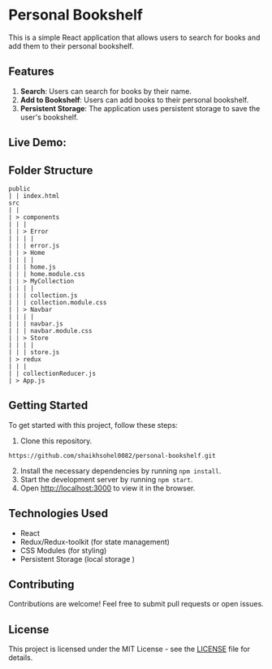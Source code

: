 # Personal Bookshelf

This is a simple React application that allows users to search for books and add them to their personal bookshelf.

## Features

1. **Search**: Users can search for books by their name.
2. **Add to Bookshelf**: Users can add books to their personal bookshelf.
3. **Persistent Storage**: The application uses persistent storage to save the user's bookshelf.

## Live Demo:
## Folder Structure

```
public
| | index.html
src
| |
| > components
| | |
| | > Error
| | | |
| | | error.js
| | > Home
| | | |
| | | home.js
| | | home.module.css
| | > MyCollection
| | | |
| | | collection.js
| | | collection.module.css
| | > Navbar
| | | |
| | | navbar.js
| | | navbar.module.css
| | > Store
| | | |
| | | store.js
| > redux
| | |
| | collectionReducer.js
| > App.js
```

## Getting Started

To get started with this project, follow these steps:

1. Clone this repository.
```
https://github.com/shaikhsohel0082/personal-bookshelf.git
```
2. Install the necessary dependencies by running `npm install`.
3. Start the development server by running `npm start`.
4. Open [http://localhost:3000](http://localhost:3000) to view it in the browser.

## Technologies Used

- React
- Redux/Redux-toolkit (for state management)
- CSS Modules (for styling)
- Persistent Storage (local storage )

## Contributing

Contributions are welcome! Feel free to submit pull requests or open issues.

## License

This project is licensed under the MIT License - see the [LICENSE](LICENSE) file for details.
